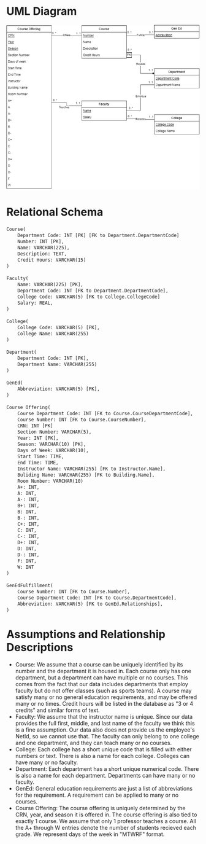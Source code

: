 # UML Diagram
![UML](411_uml.png "UML Diagram")

# Relational Schema
```
Course(
    Department Code: INT [PK] [FK to Department.DepartmentCode] 
    Number: INT [PK], 
    Name: VARCHAR(225),
    Description: TEXT,
    Credit Hours: VARCHAR(15)
)

Faculty(
    Name: VARCHAR(225) [PK],
    Department Code: INT [FK to Department.DepartmentCode],
    College Code: VARCHAR(5) [FK to College.CollegeCode]
    Salary: REAL,
)

College(
    College Code: VARCHAR(5) [PK],
    College Name: VARCHAR(255)
)

Department(
    Department Code: INT [PK],
    Department Name: VARCHAR(255)
)

GenEd(
    Abbreviation: VARCHAR(5) [PK],
)

Course Offering(
    Course Department Code: INT [FK to Course.CourseDepartmentCode],
    Course Number: INT [FK to Course.CourseNumber],
    CRN: INT [PK]
    Section Number: VARCHAR(5),
    Year: INT [PK],
    Season: VARCHAR(10) [PK],
    Days of Week: VARCHAR(10),
    Start Time: TIME,
    End Time: TIME,
    Instructor Name: VARCHAR(255) [FK to Instructor.Name],
    Buliding Name: VARCHAR(255) [FK to Building.Name],
    Room Number: VARCHAR(10)
    A+: INT,
    A: INT,
    A-: INT,
    B+: INT,
    B: INT,
    B-: INT,
    C+: INT,
    C: INT,
    C-: INT,
    D+: INT,
    D: INT,
    D-: INT,
    F: INT,
    W: INT
)

GenEdFulfillment(
    Course Number: INT [FK to Course.Number],
    Course Department Code: INT [FK to Course.DepartmentCode],
    Abbreviation: VARCHAR(5) [FK to GenEd.Relationships],
)
```

# Assumptions and Relationship Descriptions
* Course: We assume that a course can be uniquely identified by its number and the department it is housed in. Each course only has one department, but a department can have multiple or no courses. This comes from the fact that our data includes departments that employ faculty but do not offer classes (such as sports teams). A course may satisfy many or no general education requirements, and may be offered many or no times. Credit hours will be listed in the database as "3 or 4 credits" and similar forms of text.
* Faculty: We assume that the instructor name is unique. Since our data provides the full first, middle, and last name of the faculty we think this is a fine assumption. Our data also does not provide us the employee's NetId, so we cannot use that. The faculty can only belong to one college and one department, and they can teach many or no courses.
* College: Each college has a short unique code that is filled with either numbers or text. There is also a name for each college. Colleges can have many or no faculty.
* Department: Each department has a short unique numerical code. There is also a name for each department. Departments can have many or no faculty.
* GenEd: General education requirements are just a list of abbreviations for the requirement. A requirement can be applied to many or no courses.
* Course Offering: The course offering is uniquely determined by the CRN, year, and season it is offered in. The course offering is also tied to exactly 1 course. We assume that only 1 professor teaches a course. All the A+ through W entries denote the number of students recieved each grade. We represent days of the week in "MTWRF" format.
